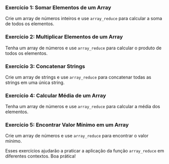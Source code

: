 ### Exercício 1: Somar Elementos de um Array
Crie um array de números inteiros e use `array_reduce` para calcular a soma de todos os elementos.

### Exercício 2: Multiplicar Elementos de um Array
Tenha um array de números e use `array_reduce` para calcular o produto de todos os elementos.

### Exercício 3: Concatenar Strings
Crie um array de strings e use `array_reduce` para concatenar todas as strings em uma única string.

### Exercício 4: Calcular Média de um Array
Tenha um array de números e use `array_reduce` para calcular a média dos elementos.

### Exercício 5: Encontrar Valor Mínimo em um Array
Crie um array de números e use `array_reduce` para encontrar o valor mínimo.

Esses exercícios ajudarão a praticar a aplicação da função `array_reduce` em diferentes contextos. Boa prática!